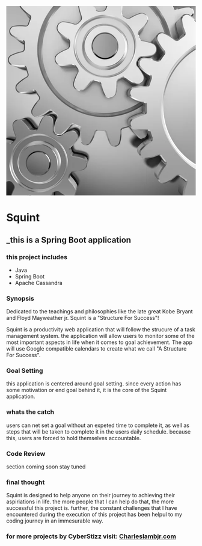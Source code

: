

![](./src/main/resources/squintreadmepic.jpg)


#      **Squint**

## _this is a Spring Boot application

### this project includes
* Java
* Spring Boot
* Apache Cassandra


### Synopsis
Dedicated to the teachings and philosophies like the late great Kobe Bryant
and Floyd Mayweather jr. Squint is a "Structure For Success"!

Squint is a productivity web application that will follow the strucure of a task management system. the application will allow users to monitor some of the most important aspects in life when it comes to goal achievement. The app will use Google compatible calendars to create what we call "A Structure For Success".


### Goal Setting
this application is centered around goal setting. since every action has some 
motivation or end goal behind it, it is the core of the Squint application.


### whats the catch
users can net set a goal without an expeted time to complete it, as well
as steps that will be taken to complete it in the users daily schedule.
because this, users are forced to hold themselves accountable.




### Code Review
section coming soon stay tuned

### final thought
Squint is designed to help anyone on their journey to achieving their aspiriations in life. the more people that I can help do that, the more successful this project is. further, the constant challenges that I have encountered during the execution of this project has been helpul to my coding journey in an immesurable way.


### for more projects by CyberStizz visit: [Charleslambjr.com](https://www.charleslambjr.com/)